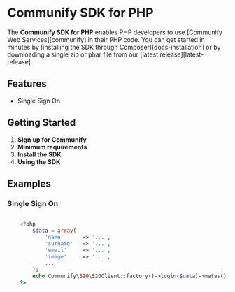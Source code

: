 # Communify SDK for PHP

The **Communify SDK for PHP** enables PHP developers to use [Communify Web Services][communify]
in their PHP code. You can get started in
minutes by [installing the SDK through Composer][docs-installation] or by
downloading a single zip or phar file from our [latest release][latest-release].

## Features

* Single Sign On

## Getting Started

1. **Sign up for Communify**
1. **Minimum requirements**
1. **Install the SDK**
1. **Using the SDK**

## Examples

### Single Sign On

```php

    <?php 
        $data = array(
            'name'      => '...',
            'surname'   => '...',
            'email'     => '...',
            'image'     => '...',
            ...
        );    
        echo Communify\S2O\S2OClient::factory()->login($data)->metas();
    ?>

```
